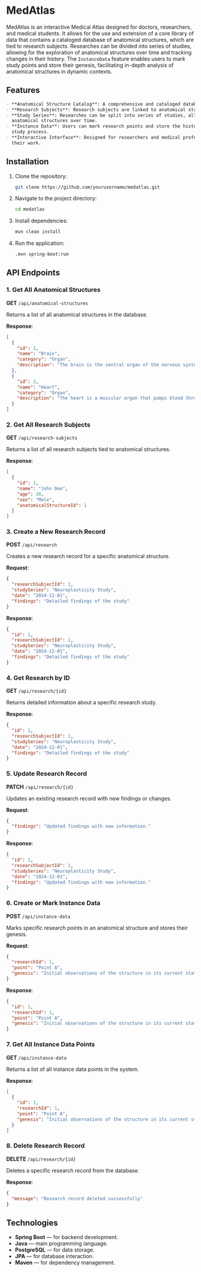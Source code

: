 
# MedAtlas

   MedAtlas is an interactive Medical Atlas designed for doctors, researchers, and medical students. It allows for the use
and extension of a core library of data that contains a cataloged database of anatomical structures, which are tied to
research subjects. Researches can be divided into series of studies, allowing for the exploration of anatomical
structures over time and tracking changes in their history. The `InstanceData` feature enables users to mark study
points and store their genesis, facilitating in-depth analysis of anatomical structures in dynamic contexts.

## Features
```markdown
- **Anatomical Structure Catalog**: A comprehensive and cataloged database of anatomical structures.
- **Research Subjects**: Research subjects are linked to anatomical structures, enabling detailed study.
- **Study Series**: Researches can be split into series of studies, allowing for tracking of changes and dynamics in
  anatomical structures over time.
- **Instance Data**: Users can mark research points and store the history (genesis) of their findings, enhancing the
  study process.
- **Interactive Interface**: Designed for researchers and medical professionals to easily navigate and use the data for
  their work.
```
## Installation

1. Clone the repository:
   ```bash
   git clone https://github.com/yourusername/medatlas.git
   ```

2. Navigate to the project directory:
   ```bash
   cd medatlas
   ```

3. Install dependencies:
   ```bash
   mvn clean install
   ```

4. Run the application:
   ```bash
   .mvn spring-boot:run
   ```

## API Endpoints

### 1. Get All Anatomical Structures

**GET** `/api/anatomical-structures`

Returns a list of all anatomical structures in the database.

**Response**:

```json
[
  {
    "id": 1,
    "name": "Brain",
    "category": "Organ",
    "description": "The brain is the central organ of the nervous system."
  },
  {
    "id": 2,
    "name": "Heart",
    "category": "Organ",
    "description": "The heart is a muscular organ that pumps blood through the circulatory system."
  }
]
```

### 2. Get All Research Subjects

**GET** `/api/research-subjects`

Returns a list of all research subjects tied to anatomical structures.

**Response**:

```json
[
  {
    "id": 1,
    "name": "John Doe",
    "age": 30,
    "sex": "Male",
    "anatomicalStructureId": 1
  }
]
```

### 3. Create a New Research Record

**POST** `/api/research`

Creates a new research record for a specific anatomical structure.

**Request**:

```json
{
  "researchSubjectId": 1,
  "studySeries": "Neuroplasticity Study",
  "date": "2024-12-01",
  "findings": "Detailed findings of the study"
}
```

**Response**:

```json
{
  "id": 1,
  "researchSubjectId": 1,
  "studySeries": "Neuroplasticity Study",
  "date": "2024-12-01",
  "findings": "Detailed findings of the study"
}
```

### 4. Get Research by ID

**GET** `/api/research/{id}`

Returns detailed information about a specific research study.

**Response**:

```json
{
  "id": 1,
  "researchSubjectId": 1,
  "studySeries": "Neuroplasticity Study",
  "date": "2024-12-01",
  "findings": "Detailed findings of the study"
}
```

### 5. Update Research Record

**PATCH** `/api/research/{id}`

Updates an existing research record with new findings or changes.

**Request**:

```json
{
  "findings": "Updated findings with new information."
}
```

**Response**:

```json
{
  "id": 1,
  "researchSubjectId": 1,
  "studySeries": "Neuroplasticity Study",
  "date": "2024-12-01",
  "findings": "Updated findings with new information."
}
```

### 6. Create or Mark Instance Data

**POST** `/api/instance-data`

Marks specific research points in an anatomical structure and stores their genesis.

**Request**:

```json
{
  "researchId": 1,
  "point": "Point A",
  "genesis": "Initial observations of the structure in its current state."
}
```

**Response**:

```json
{
  "id": 1,
  "researchId": 1,
  "point": "Point A",
  "genesis": "Initial observations of the structure in its current state."
}
```

### 7. Get All Instance Data Points

**GET** `/api/instance-data`

Returns a list of all instance data points in the system.

**Response**:

```json
[
  {
    "id": 1,
    "researchId": 1,
    "point": "Point A",
    "genesis": "Initial observations of the structure in its current state."
  }
]
```

### 8. Delete Research Record

**DELETE** `/api/research/{id}`

Deletes a specific research record from the database.

**Response**:

```json
{
  "message": "Research record deleted successfully"
}
```

## Technologies

- **Spring Boot** — for backend development.
- **Java** — main programming language.
- **PostgreSQL** — for data storage.
- **JPA** — for database interaction.
- **Maven** — for dependency management.

